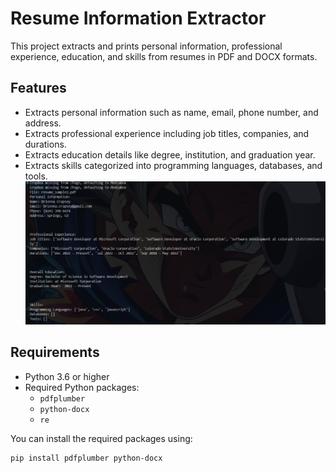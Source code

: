 # Resume Information Extractor

This project extracts and prints personal information, professional experience, education, and skills from resumes in PDF and DOCX formats.

## Features

- Extracts personal information such as name, email, phone number, and address.
- Extracts professional experience including job titles, companies, and durations.
- Extracts education details like degree, institution, and graduation year.
- Extracts skills categorized into programming languages, databases, and tools.
![Screenshot](screenshot.png)

## Requirements

- Python 3.6 or higher
- Required Python packages:
  - `pdfplumber`
  - `python-docx`
  - `re`

You can install the required packages using:

```bash
pip install pdfplumber python-docx

```
